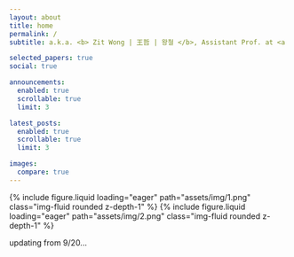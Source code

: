 ```yaml
---
layout: about
title: home
permalink: /
subtitle: a.k.a. <b> Zit Wong | 王哲 | 왕철 </b>, Assistant Prof. at <a href='http://www.chem.eng.osaka-u.ac.jp/mori-lab/'>Mori Lab.</a>, The University of Osaka. 

selected_papers: true
social: true

announcements:
  enabled: true
  scrollable: true
  limit: 3

latest_posts:
  enabled: true
  scrollable: true
  limit: 3

images:
  compare: true
---
```


<swiper-container keyboard="true" navigation="true" pagination="true" pagination-clickable="true" pagination-dynamic-bullets="true" rewind="true">
  <swiper-slide>{% include figure.liquid loading="eager" path="assets/img/1.png" class="img-fluid rounded z-depth-1" %}</swiper-slide>
  <swiper-slide>{% include figure.liquid loading="eager" path="assets/img/2.png" class="img-fluid rounded z-depth-1" %}</swiper-slide>
</swiper-container>

updating from 9/20...
